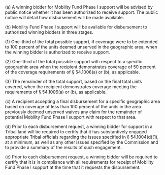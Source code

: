 (a) A winning bidder for Mobility Fund Phase I support will be advised by public notice whether it has been authorized to receive support. The public notice will detail how disbursement will be made available.

(b) Mobility Fund Phase I support will be available for disbursement to authorized winning bidders in three stages.

(1) One-third of the total possible support, if coverage were to be extended to 100 percent of the units deemed unserved in the geographic area, when the winning bidder is authorized to receive support.

(2) One-third of the total possible support with respect to a specific geographic area when the recipient demonstrates coverage of 50 percent of the coverage requirements of § 54.1006(a) or (b), as applicable.

(3) The remainder of the total support, based on the final total units covered, when the recipient demonstrates coverage meeting the requirements of § 54.1006(a) or (b), as applicable.

(c) A recipient accepting a final disbursement for a specific geographic area based on coverage of less than 100 percent of the units in the area previously deemed unserved waives any claim for the remainder of potential Mobility Fund Phase I support with respect to that area.

(d) Prior to each disbursement request, a winning bidder for support in a Tribal land will be required to certify that it has substantively engaged appropriate Tribal officials regarding the issues specified in § 54.1004(d)(1), at a minimum, as well as any other issues specified by the Commission and to provide a summary of the results of such engagement.

(e) Prior to each disbursement request, a winning bidder will be required to certify that it is in compliance with all requirements for receipt of Mobility Fund Phase I support at the time that it requests the disbursement.

